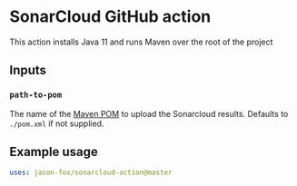 # SonarCloud GitHub action

This action installs Java 11 and runs Maven over the root of the project

## Inputs

### `path-to-pom`

The name of the [Maven POM](https://maven.apache.org/guides/introduction/introduction-to-the-pom.html) to upload the Sonarcloud results. Defaults to `./pom.xml` if not supplied.

## Example usage

```yaml
uses: jason-fox/sonarcloud-action@master
```
